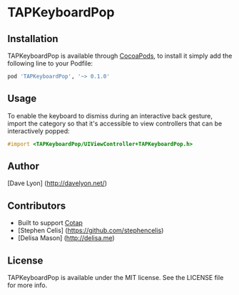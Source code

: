 # TAPKeyboardPop

## Installation

TAPKeyboardPop is available through [CocoaPods](http://cocoapods.org),
to install it simply add the following line to your Podfile:

``` ruby
pod 'TAPKeyboardPop', '~> 0.1.0'
```

## Usage

To enable the keyboard to dismiss during an interactive back gesture,
import the category so that it's accessible to view controllers that can
be interactively popped:

``` objective-c
#import <TAPKeyboardPop/UIViewController+TAPKeyboardPop.h>
```

## Author

[Dave Lyon] (http://davelyon.net/)

## Contributors

- Built to support [Cotap](http://cotap.com)
- [Stephen Celis] (https://github.com/stephencelis)
- [Delisa Mason] (http://delisa.me)

## License

TAPKeyboardPop is available under the MIT license. See the LICENSE file
for more info.
